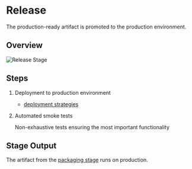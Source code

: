 # Release

The production-ready artifact is promoted to the production environment.

## Overview

![Release Stage](images/release.svg)

## Steps

1. Deployment to production environment
    * [deployment strategies](https://docs.openshift.com/container-platform/latest/applications/deployments/deployment-strategies.html)
2. Automated smoke tests

    Non-exhaustive tests ensuring the most important functionality

## Stage Output

The artifact from the [packaging stage](../02-packaging/README.md) runs on production.
